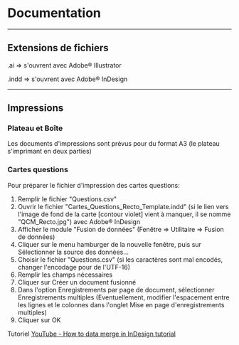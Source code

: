# Documentation

----
## Extensions de fichiers

.ai => s'ouvrent avec Adobe® Illustrator

.indd => s'ouvrent avec Adobe® InDesign

----
## Impressions
### Plateau et Boîte
Les documents d'impressions sont prévus pour du format A3 (le plateau s'imprimant en deux parties)

### Cartes questions
Pour préparer le fichier d'impression des cartes questions:

1. Remplir le fichier "Questions.csv"
2. Ouvrir le fichier "Cartes\_Questions\_Recto\_Template.indd"
(si le lien vers l'image de fond de la carte [contour violet] vient à manquer, il se nomme "QCM\_Recto.jpg") avec Adobe® InDesign
3. Afficher le module "Fusion de données" (Fenêtre => Utilitaire => Fusion de données)
4. Cliquer sur le menu hamburger de la nouvelle fenêtre, puis sur Sélectionner la source des données...
5. Choisir le fichier "Questions.csv" (si les caractères sont mal encodés, changer l'encodage pour de l'UTF-16)
6. Remplir les champs nécessaires
7. Cliquer sur Créer un document fusionné
8. Dans l'option Enregistrements par page de document, sélectionner Enregistrements multiples (Eventuellement, modifier l'espacement entre les lignes et le colonnes dans l'onglet Mise en page d'enregistrements multiples)
9. Cliquer sur OK

Tutoriel [YouTube - How to data merge in InDesign tutorial](https://www.youtube.com/watch?v=ktcbTtC3-Xk)